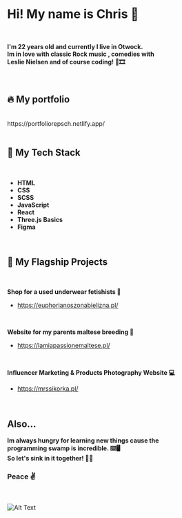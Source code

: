# Hi! My name is Chris 👋

<br />

**I'm 22 years old and currently I live in Otwock.<br />
Im in love with classic Rock music , comedies with<br />
Leslie Nielsen and of course coding! 🎸🎞**

<br />

## 🔥 My portfolio 
<br />
https://portfoliorepsch.netlify.app/
<br /><br />

## 🔧 My Tech Stack 

<br />

- **HTML**
- **CSS**
- **SCSS**
- **JavaScript**
- **React**
- **Three.js Basics**
- **Figma**

<br />

## 📐 My Flagship Projects

<br />

**Shop for a used underwear fetishists 💋**
- https://euphorianoszonabielizna.pl/

<br />

**Website for my parents maltese breeding 🐶**
- https://lamiapassionemaltese.pl/

<br />

**Influencer Marketing & Products Photography Website 💻**
- https://mrssikorka.pl/

<br />

## Also... 

**Im always hungry for learning new things cause the <br />programming swamp is incredible. ⌨️🖥<br />
So let's sink in it together! 🏊‍♀️**

### Peace ✌️

<br />

![Alt Text](https://c.tenor.com/j5YcO9slE7YAAAAC/leslie-nielsen-nothing-to-see-here.gif)






